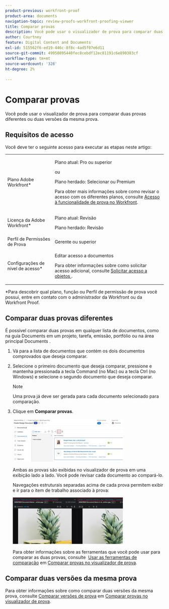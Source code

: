 ```yaml
---
product-previous: workfront-proof
product-area: documents
navigation-topic: review-proofs-workfront-proofing-viewer
title: Comparar provas
description: Você pode usar o visualizador de prova para comparar duas provas diferentes ou duas versões da mesma prova.
author: Courtney
feature: Digital Content and Documents
exl-id: 515562f6-ed19-446c-8f8c-4ad5f07e6d11
source-git-commit: 49950895440fec8cebdf12ec81191c6e890383cf
workflow-type: tm+mt
source-wordcount: '328'
ht-degree: 2%

---
```


# Comparar provas

Você pode usar o visualizador de prova para comparar duas provas diferentes ou duas versões da mesma prova.

## Requisitos de acesso

Você deve ter o seguinte acesso para executar as etapas neste artigo:

<table style="table-layout:auto"> 
 <col> 
 <col> 
 <tbody> 
  <tr> 
   <td role="rowheader">Plano Adobe Workfront*</td> 
   <td> <p>Plano atual: Pro ou superior</p> <p>ou</p> <p>Plano herdado: Selecionar ou Premium</p> <p>Para obter mais informações sobre como revisar o acesso com os diferentes planos, consulte <a href="/help/quicksilver/administration-and-setup/manage-workfront/configure-proofing/access-to-proofing-functionality.md" class="MCXref xref">Acesso à funcionalidade de prova no Workfront</a>.</p> </td> 
  </tr> 
  <tr> 
   <td role="rowheader">Licença da Adobe Workfront*</td> 
   <td> <p>Plano atual: Revisão</p> <p>Plano herdado: Revisão</p> </td> 
  </tr> 
  <tr> 
   <td role="rowheader">Perfil de Permissões de Prova </td> 
   <td>Gerente ou superior</td> 
  </tr> 
  <tr> 
   <td role="rowheader">Configurações de nível de acesso*</td> 
   <td> <p>Editar acesso a documentos</p> <p>Para obter informações sobre como solicitar acesso adicional, consulte <a href="../../../../workfront-basics/grant-and-request-access-to-objects/request-access.md" class="MCXref xref">Solicitar acesso a objetos </a>.</p> </td> 
  </tr> 
 </tbody> 
</table>

&#42;Para descobrir qual plano, função ou Perfil de permissão de prova você possui, entre em contato com o administrador da Workfront ou da Workfront Proof.

## Comparar duas provas diferentes

É possível comparar duas provas em qualquer lista de documentos, como na guia Documents em um projeto, tarefa, emissão, portfólio ou na área principal Documents .

1. Vá para a lista de documentos que contém os dois documentos comprovados que deseja comparar.
1. Selecione o primeiro documento que deseja comparar, pressione e mantenha pressionada a tecla Command (no Mac) ou a tecla Ctrl (no Windows) e selecione o segundo documento que deseja comparar.

   >[!NOTE]
   >
   >Uma prova já deve ser gerada para cada documento selecionado para comparação.

1. Clique em **Comparar provas**.

   <!--
   <p data-mc-conditions="QuicksilverOrClassic.Draft mode">If this button is not visible, ensure that two proofed documents are selected.</p>
   -->

   ![](assets/compare-proofs-select-docs-350x138.jpg)

   Ambas as provas são exibidas no visualizador de prova em uma exibição lado a lado. Você pode revisar cada documento ao compará-lo.

   Navegações estruturais separadas acima de cada prova permitem exibir e ir para o item de trabalho associado à prova:

   ![](assets/compare-proofs-breadcrumbs-350x148.jpg)

   Para obter informações sobre as ferramentas que você pode usar para comparar as duas provas, consulte  [Usar as ferramentas de comparação](../../../../workfront-proof/wp-work-proofsfiles/review-proofs-wpv/compare-proofs.md#using-compare-tools) em [Comparar provas no visualizador de prova](../../../../workfront-proof/wp-work-proofsfiles/review-proofs-wpv/compare-proofs.md).

## Comparar duas versões da mesma prova

Para obter informações sobre como comparar duas versões da mesma prova, consulte [Comparar versões de prova](../../../../workfront-proof/wp-work-proofsfiles/review-proofs-wpv/compare-proofs.md#comparing-proof-versions) em [Comparar provas no visualizador de prova](../../../../workfront-proof/wp-work-proofsfiles/review-proofs-wpv/compare-proofs.md).
